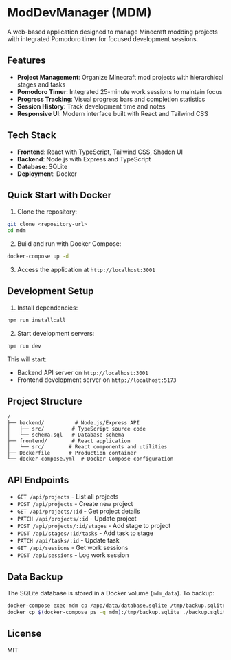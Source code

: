 # ModDevManager (MDM)

A web-based application designed to manage Minecraft modding projects with integrated Pomodoro timer for focused development sessions.

## Features

- **Project Management**: Organize Minecraft mod projects with hierarchical stages and tasks
- **Pomodoro Timer**: Integrated 25-minute work sessions to maintain focus
- **Progress Tracking**: Visual progress bars and completion statistics
- **Session History**: Track development time and notes
- **Responsive UI**: Modern interface built with React and Tailwind CSS

## Tech Stack

- **Frontend**: React with TypeScript, Tailwind CSS, Shadcn UI
- **Backend**: Node.js with Express and TypeScript
- **Database**: SQLite
- **Deployment**: Docker

## Quick Start with Docker

1. Clone the repository:
```bash
git clone <repository-url>
cd mdm
```

2. Build and run with Docker Compose:
```bash
docker-compose up -d
```

3. Access the application at `http://localhost:3001`

## Development Setup

1. Install dependencies:
```bash
npm run install:all
```

2. Start development servers:
```bash
npm run dev
```

This will start:
- Backend API server on `http://localhost:3001`
- Frontend development server on `http://localhost:5173`

## Project Structure

```
/
├── backend/          # Node.js/Express API
│   ├── src/         # TypeScript source code
│   └── schema.sql   # Database schema
├── frontend/        # React application
│   └── src/        # React components and utilities
├── Dockerfile      # Production container
└── docker-compose.yml  # Docker Compose configuration
```

## API Endpoints

- `GET /api/projects` - List all projects
- `POST /api/projects` - Create new project
- `GET /api/projects/:id` - Get project details
- `PATCH /api/projects/:id` - Update project
- `POST /api/projects/:id/stages` - Add stage to project
- `POST /api/stages/:id/tasks` - Add task to stage
- `PATCH /api/tasks/:id` - Update task
- `GET /api/sessions` - Get work sessions
- `POST /api/sessions` - Log work session

## Data Backup

The SQLite database is stored in a Docker volume (`mdm_data`). To backup:

```bash
docker-compose exec mdm cp /app/data/database.sqlite /tmp/backup.sqlite
docker cp $(docker-compose ps -q mdm):/tmp/backup.sqlite ./backup.sqlite
```

## License

MIT
